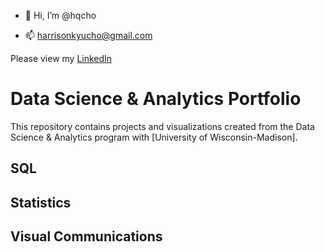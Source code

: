 - 👋 Hi, I’m @hqcho

- 📫 harrisonkyucho@gmail.com

<!---
hqcho/hqcho is a ✨ special ✨ repository because its `README.md` (this file) appears on your GitHub profile.
You can click the Preview link to take a look at your changes.
--->

Please view my [LinkedIn](https://www.linkedin.com/in/harrison-cho-74279a220/)

# Data Science & Analytics Portfolio
This repository contains projects and visualizations created from the Data Science & Analytics program with [University of Wisconsin-Madison].

## SQL

## Statistics

## Visual Communications


